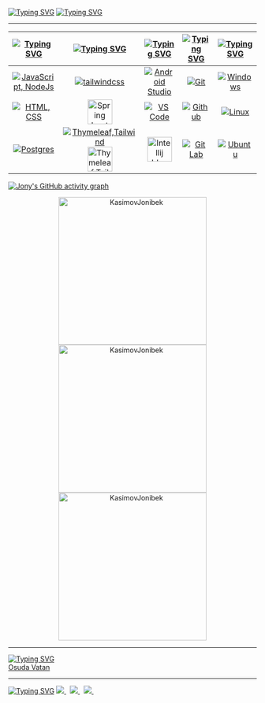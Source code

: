 

<a href="https://git.io/typing-svg"><img src="https://readme-typing-svg.herokuapp.com?font=Fira+Code&size=28&duration=7000&pause=1000&color=00FF2B&center=true&vCenter=true&repeat=false&random=false&width=1000&lines=Men+haqimda+%3A" alt="Typing SVG"/></a>
      <a href="https://git.io/typing-svg"><img src="https://readme-typing-svg.demolab.com?font=Fira+Code&size=15&pause=1000&color=00FF2B&center=true&vCenter=true&multiline=true&repeat=false&random=false&width=950&height=75&lines=Ismim+Jonibek+Kasimov,+Frontend dasturchisiman " alt="Typing SVG" /></a>
<hr>


| [![Typing SVG](https://readme-typing-svg.herokuapp.com?font=Fira+Code&size=25&pause=1000&color=00FF2B&center=true&vCenter=true&repeat=false&random=false&width=300&lines=Languages)](https://git.io/typing-svg) | [![Typing SVG](https://readme-typing-svg.herokuapp.com?font=Fira+Code&size=25&pause=1000&color=00FF2B&center=true&vCenter=true&repeat=false&random=false&width=200&lines=Frameworks)](https://git.io/typing-svg) | [![Typing SVG](https://readme-typing-svg.herokuapp.com?font=Fira+Code&size=25&pause=1000&color=00FF2B&center=true&vCenter=true&repeat=false&random=false&width=200&lines=IDEs)](https://git.io/typing-svg) | [![Typing SVG](https://readme-typing-svg.herokuapp.com?font=Fira+Code&size=25&pause=1000&color=00FF2B&center=true&vCenter=true&repeat=false&random=false&width=200&lines=Tools)](https://git.io/typing-svg) | [![Typing SVG](https://readme-typing-svg.herokuapp.com?font=Fira+Code&size=25&pause=1000&color=00FF2B&center=true&vCenter=true&repeat=false&random=false&width=300&lines=Operating+Systems)](https://git.io/typing-svg) |
| ----- | ---- | ---- | ---- | ---- |
| <div align="center"><a href="https://skillicons.dev"><img src="https://skillicons.dev/icons?i=js,nodejs" title="JavaScript, NodeJs"/></a></div> | <div align="center"><a href="https://skillicons.dev"><img src="https://skillicons.dev/icons?i=tailwindcss" title="tailwindcss"/></a></div>| <div align="center"><a href="https://skillicons.dev"><img src="https://skillicons.dev/icons?i=androidstudio" title="Android Studio"/></a></div> | <div align="center"><a href="https://skillicons.dev"><img src="https://skillicons.dev/icons?i=git" title="Git"/></a></div> | <div align="center"><a href="https://skillicons.dev"><img src="https://skillicons.dev/icons?i=windows" title="Windows"/></a></div> |
| <div align="center"><a href="https://skillicons.dev"><img src="https://skillicons.dev/icons?i=html,css" title=" HTML, CSS"/></a></div> | <div align="center"><a href="https://skillicons.dev"><img src="https://spring.io/img/projects/spring-boot.svg" style="width:50px;"  title="Spring boot"/></a></div> | <div align="center"><a href="https://skillicons.dev"><img src="https://skillicons.dev/icons?i=vscode" title="VS Code"/></a></div> | <div align="center"><a href="https://skillicons.dev"><img src="https://skillicons.dev/icons?i=github" title="Github"/></a></div> | <div align="center"><a href="https://skillicons.dev"><img src="https://skillicons.dev/icons?i=linux" title="Linux"/></a></div> |
| <div align="center"><a href="https://skillicons.dev"><img src="https://skillicons.dev/icons?i=postgres" title="Postgres"/></a></div> | <div align="center"><a href="https://skillicons.dev"><img src="https://skillicons.dev/icons?i=reactjs"  title="Thymeleaf,Tailwind"> <img style="width:50px;" src="https://www.thymeleaf.org/images/thymeleaf.png" title="Thymeleaf,Tailwind"/></a></div> | <div align="center"><a href="https://skillicons.dev"><img style="width:50px;" src="https://upload.wikimedia.org/wikipedia/commons/thumb/e/ef/JetBrains_IntelliJ_IDEA_Product_Icon.svg/96px-JetBrains_IntelliJ_IDEA_Product_Icon.svg.png" title="Intellij Idea"/></a></div> | <div align="center"><a href="https://skillicons.dev"><img src="https://skillicons.dev/icons?i=gitlab" title="Git Lab"/></a></div> | <div align="center"><a href="https://skillicons.dev"><img src="https://skillicons.dev/icons?i=ubuntu" title="Ubuntu"/></a></div> | 

  [![Jony's GitHub activity graph](https://github-readme-activity-graph.vercel.app/graph?username=KasimovJONY&theme=github-compact&bg_color=000000&line=009A22&point=98FB98&color=00FF2B&title_color=00FF2B&area=true)](https://github.com/ashutosh00710/github-readme-activity-graph)
<div align="center" style="bakcground-color:black;">
  <a href="https://github.com/anuraghazra/github-readme-stats">
    <img src="https://github-readme-stats-davevad93s-projects.vercel.app/api/top-langs?username=KasimovJONY&show_icons=true&locale=en&layout=compact&langs_count=16&title_color=00FF2B&text_color=00FF2B&border_color=00FF2B&theme=chartreuse-dark" alt="KasimovJonibek" width=300 />
  </a>
  <a href="https://github.com/anuraghazra/github-readme-stats">
    <img src="https://github-readme-stats-davevad93s-projects.vercel.app/api?username=KasimovJONY&show_icons=true&locale=en&title_color=00FF2B&text_color=00FF2B&icon_color=00FF2B&border_color=00FF2B&theme=chartreuse-dark&show=discussions_answered,prs_merged,reviews&include_all_commits=true" alt="KasimovJonibek" width=300 />
  </a>
  <a href="https://github.com/DenverCoder1/github-readme-streak-stats">
    <img src="https://github-readme-streak-stats-davevad93s-projects.vercel.app/?user=KasimoVJONY&&border=00FF2B&stroke=00FF2B&ring=00FF2B&fire=00FF2B&currStreakNum=00FF2B&sideNums=00FF2B&currStreakLabel=00FF2B&sideLabels=00FF2B&dates=00FF2B&theme=chartreuse-dark" alt="KasimovJonibek" width=300 />
  </a>
</div>
<hr>
  <summary><a href="https://git.io/typing-svg"><img src="https://readme-typing-svg.demolab.com?font=Fira+Code&pause=1000&color=00FF2B&center=true&vCenter=true&multiline=true&repeat=false&random=false&width=850&lines=Top+Porjects:" alt="Typing SVG" /></a></summary>
<a href="http://185.196.214.91:8080/authenticate">Osuda Vatan</a>
<hr>
<a href="https://git.io/typing-svg"><img src="https://readme-typing-svg.demolab.com?font=Fira+Code&size=15&pause=1000&color=00FF2B&center=true&vCenter=true&multiline=true&repeat=false&random=false&width=950&height=75&lines=Contact+with+me:" alt="Typing SVG" /></a>
<a href="https://t.me/Kasimov_o6">
  <img src="https://img.shields.io/badge/Telegram-1DA1F2?style=for-the-badge&logo=telegram&logoColor=white" />    
</a>&nbsp;
<a href="mailto:shkoga.irbuc@gmail.com">
  <img src="https://img.shields.io/badge/gmail-D14836?style=for-the-badge&logo=gmail&logoColor=white" />
</a>&nbsp;
<a href="https://www.linkedin.com/in/asadbek-rajabboyev-8b0338297/">
  <img src="https://img.shields.io/badge/linkedin-%230077B5.svg?&style=for-the-badge&logo=linkedin&logoColor=white" />
</a>&nbsp;
